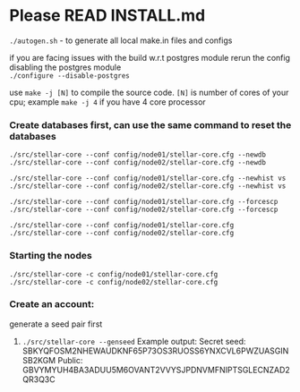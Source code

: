 # Please READ INSTALL.md  
  
`./autogen.sh` - to generate all local make.in files and configs  
  
if you are facing issues with the build w.r.t postgres module rerun the config disabling the postgres module  
`./configure --disable-postgres`   
  
use `make -j [N]` to compile the source code. `[N]` is number of cores of your cpu; example `make -j 4` if you have 4 core processor  

  
### Create databases first, can use the same command to reset the databases  
`./src/stellar-core --conf config/node01/stellar-core.cfg --newdb`  
`./src/stellar-core --conf config/node02/stellar-core.cfg --newdb`  
  
    
`./src/stellar-core --conf config/node01/stellar-core.cfg --newhist vs`  
`./src/stellar-core --conf config/node02/stellar-core.cfg --newhist vs`   
  
   
`./src/stellar-core --conf config/node01/stellar-core.cfg --forcescp`   
`./src/stellar-core --conf config/node02/stellar-core.cfg --forcescp`   
  
  
`./src/stellar-core --conf config/node01/stellar-core.cfg`  
`./src/stellar-core --conf config/node02/stellar-core.cfg`  
  
  
### Starting the nodes  
`./src/stellar-core -c config/node01/stellar-core.cfg`  
`./src/stellar-core -c config/node02/stellar-core.cfg`  
  
### Create an account:  
generate a seed pair first  
1. `./src/stellar-core --genseed`
Example output: Secret seed: SBKYQFOSM2NHEWAUDKNF65P73OS3RUOSS6YNXCVL6PWZUASGINSB2KGM
				Public: GBVYMYUH4BA3ADUU5M6OVANT2VVYSJPDNVMFNIPTSGLECNZAD2QR3Q3C

